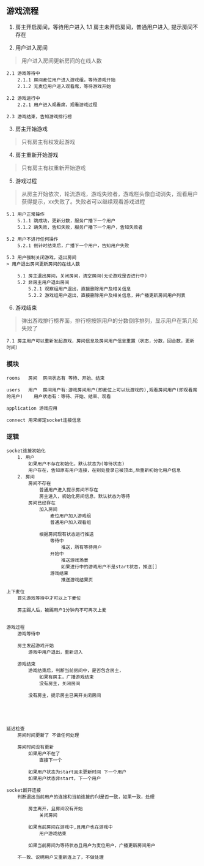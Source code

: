 ## 游戏流程

1. 房主开启房间，等待用户进入
    1.1 房主未开启房间，普通用户进入, 提示房间不存在
    
2. 用户进入房间
> 用户进入房间更新房间的在线人数

    2.1 游戏等待中
        2.1.1 房间麦位用户进入游戏组，等待游戏开始
        2.1.2 无麦位用户进入观看席，等待游戏开始
        
    2.2 游戏进行中
        2.2.1 用户进入观看席，观看游戏过程
        
    2.3 游戏结束，告知游戏排行榜
        
    
3. 房主开始游戏

> 只有房主有权发起游戏

4. 房主重新开始游戏

> 只有房主有权重新开始游戏

5. 游戏过程

> 从房主开始依次，轮流游戏，游戏失败者，游戏栏头像自动消失，观看用户获得提示，xx失败了。失败者可以继续观看游戏进程

    5.1 用户正常操作
        5.1.1 跳成功，更新分数，服务广播下一个用户
        5.1.2 跳失败，告知失败，服务广播下一个用户，告知失败者
    
    5.2 用户不进行任何操作
        5.2.1 倒计时结束后，广播下一个用户，告知用户失败
        
    5.3 用户强制关闭游戏，退出房间
    > 用户退出房间更新房间的在线人数
    
        5.1 房主退出房间，关闭房间，清空房间(无论游戏是否进行中)
        5.2 非房主用户退出房间
            5.2.1 观察组用户退出，直接删除用户及相关信息
            5.2.2 游戏组用户退出，直接删除用户及相关信息，并广播更新房间用户列表

6. 游戏结束
> 弹出游戏排行榜界面，排行榜按照用户的分数倒序排列，显示用户在第几轮失败了

    7.1 房主用户可以重新发起游戏，房间信息及房间用户信息重置（状态，分数，回合数，更新时间）
    
    
    
    
    
    
### 模块
    rooms   房间  房间状态有 等待、开始、结束
    
    users   用户  房间用户有:游戏房间用户(即麦位上可以玩游戏的),观看房间用户(即观看席的用户)    用户状态有：等待、开始、结束、观看
    
    application 游戏应用
    
    connect 用来绑定socket连接信息
    
    
### 逻辑
    
    socket连接初始化
        1. 用户
            如果用户不存在初始化，默认状态为(等待状态)
            用户存在，告知原有用户连接，在别处登录已被顶出,后重新初始化用户信息
        2. 房间
            房间不存在
                普通用户进入提示房间不存在
                房主进入，初始化房间信息，默认状态为等待
            房间已经存在
                加入房间
                    麦位用户加入游戏组
                    普通用户加入观看组
            
                根据房间现有状态进行推送
                    等待中
                        推送，所有等待用户
                    开始中
                        推送游戏场景
                        如果进行中的游戏用户不是start状态，推送[]
                    游戏结束
                        推送游戏结果页
                        
    上下麦位
        首先游戏等待中才可以上下麦位
        
        房主踢人后，被踢用户1分钟内不可再次上麦
                        
                        
    游戏过程
        游戏等待中
        
        房主发起游戏开始
            游戏中用户退出，重新进入
        
        游戏结束
            游戏结束后，判断当前房间中，是否包含房主，
                如果有房主，广播游戏结束
                没有房主，关闭房间
                
            没有房主，提示房主已离开关闭房间
            
            
            
            
            
    延迟检查
        房间时间更新了 不做任何处理
        
        房间时间没有更新
            如果用户不在了
                直接下一个
        
            如果用户状态为start且未更新时间 下一个用户
            如果用户状态非start，下一个用户
        
    socket断开连接
        判断退出当前用户的连接和当前连接的fd是否一致，如果一致，处理
            
            房主离开，且房间没有开始
                关闭房间
            
            如果当前房间在游戏中,且用户也在游戏中
                用户游戏结束
                
            如果当前房间为等待状态且用户为麦位用户，广播更新房间用户
            
        不一致、说明用户又重新连上了，不做处理